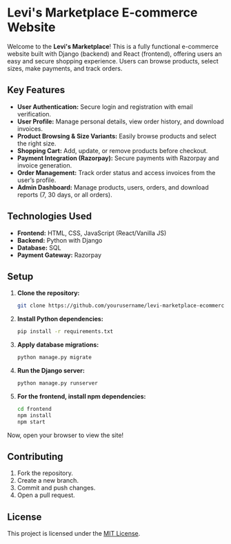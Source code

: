 # Levi's Marketplace E-commerce Website

Welcome to the **Levi's Marketplace**! This is a fully functional e-commerce website built with Django (backend) and React (frontend), offering users an easy and secure shopping experience. Users can browse products, select sizes, make payments, and track orders.

## Key Features

- **User Authentication:** Secure login and registration with email verification.
- **User Profile:** Manage personal details, view order history, and download invoices.
- **Product Browsing & Size Variants:** Easily browse products and select the right size.
- **Shopping Cart:** Add, update, or remove products before checkout.
- **Payment Integration (Razorpay):** Secure payments with Razorpay and invoice generation.
- **Order Management:** Track order status and access invoices from the user’s profile.
- **Admin Dashboard:** Manage products, users, orders, and download reports (7, 30 days, or all orders).

## Technologies Used

- **Frontend:** HTML, CSS, JavaScript (React/Vanilla JS)
- **Backend:** Python with Django
- **Database:** SQL
- **Payment Gateway:** Razorpay

## Setup

1. **Clone the repository:**
    ```bash
    git clone https://github.com/yourusername/levi-marketplace-ecommerce.git
    ```
2. **Install Python dependencies:**
    ```bash
    pip install -r requirements.txt
    ```
3. **Apply database migrations:**
    ```bash
    python manage.py migrate
    ```
4. **Run the Django server:**
    ```bash
    python manage.py runserver
    ```
5. **For the frontend, install npm dependencies:**
    ```bash
    cd frontend
    npm install
    npm start
    ```

Now, open your browser to view the site!

## Contributing

1. Fork the repository.
2. Create a new branch.
3. Commit and push changes.
4. Open a pull request.

## License

This project is licensed under the [MIT License](LICENSE).
